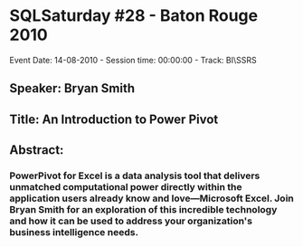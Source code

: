 # SQLSaturday #28 - Baton Rouge 2010
Event Date: 14-08-2010 - Session time: 00:00:00 - Track: BI\SSRS
## Speaker: Bryan Smith
## Title: An Introduction to Power Pivot
## Abstract:
### PowerPivot for Excel is a data analysis tool that delivers unmatched computational power directly within the application users already know and love—Microsoft Excel. Join Bryan Smith for an exploration of this incredible technology and how it can be used to address your organization's business intelligence needs.
